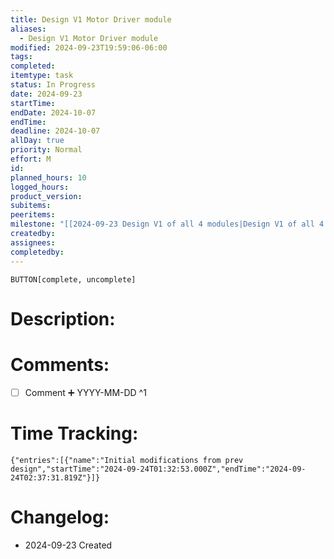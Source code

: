 ```yaml
---
title: Design V1 Motor Driver module
aliases:
  - Design V1 Motor Driver module
modified: 2024-09-23T19:59:06-06:00
tags: 
completed: 
itemtype: task
status: In Progress
date: 2024-09-23
startTime: 
endDate: 2024-10-07
endTime: 
deadline: 2024-10-07
allDay: true
priority: Normal
effort: M
id: 
planned_hours: 10
logged_hours: 
product_version: 
subitems: 
peeritems: 
milestone: "[[2024-09-23 Design V1 of all 4 modules|Design V1 of all 4 modules]]"
createdby: 
assignees: 
completedby: 
---
```

`BUTTON[complete, uncomplete]`

# Description:

# Comments:
- [ ] Comment ➕ YYYY-MM-DD ^1

# Time Tracking:
```simple-time-tracker
{"entries":[{"name":"Initial modifications from prev design","startTime":"2024-09-24T01:32:53.000Z","endTime":"2024-09-24T02:37:31.819Z"}]}
```

# Changelog:
- 2024-09-23 Created